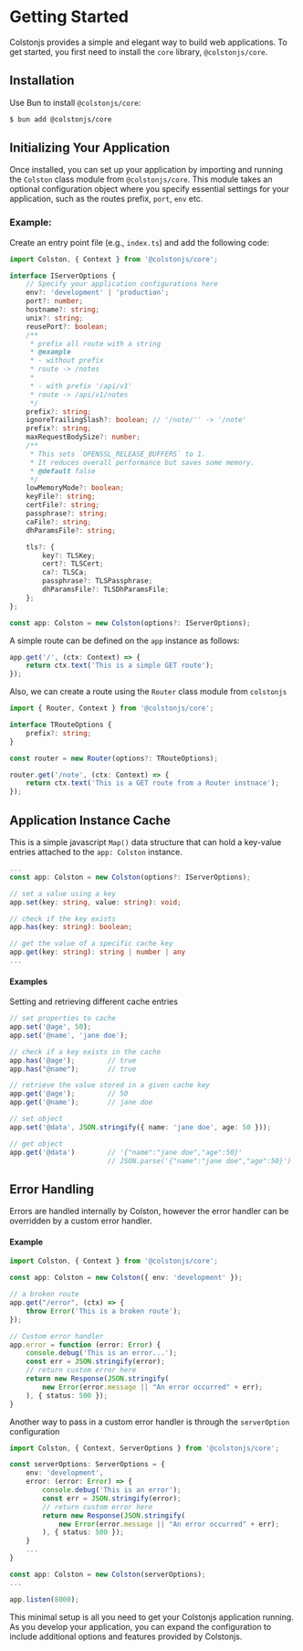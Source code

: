 # Getting Started
Colstonjs provides a simple and elegant way to build web applications. To get started, you first need to install the `core` library, `@colstonjs/core`.

## Installation
Use Bun to install `@colstonjs/core`:

```bash
$ bun add @colstonjs/core
```

## Initializing Your Application
<!-- rephrase -->
Once installed, you can set up your application by importing and running the `Colston` class module from `@colstonjs/core`.
This module takes an optional configuration object where you specify essential settings for your application, such as the routes prefix, `port`, `env` etc.

### Example:
Create an entry point file (e.g., `index.ts`) and add the following code:

```ts
import Colston, { Context } from '@colstonjs/core';

interface IServerOptions {
    // Specify your application configurations here
    env?: 'development' | 'production';
    port?: number;
    hostname?: string;
    unix?: string;
    reusePort?: boolean;
    /**
     * prefix all route with a string
     * @example
     * - without prefix
     * route -> /notes
     *
     * - with prefix '/api/v1'
     * route -> /api/v1/notes
     */
    prefix?: string;
    ignoreTrailingSlash?: boolean; // '/note/'' -> '/note'
    prefix?: string;
    maxRequestBodySize?: number;
    /**
     * This sets `OPENSSL_RELEASE_BUFFERS` to 1.
     * It reduces overall performance but saves some memory.
     * @default false
     */
    lowMemoryMode?: boolean;
    keyFile?: string;
    certFile?: string;
    passphrase?: string;
    caFile?: string;
    dhParamsFile?: string;

    tls?: {
        key?: TLSKey;
        cert?: TLSCert;
        ca?: TLSCa;
        passphrase?: TLSPassphrase;
        dhParamsFile?: TLSDhParamsFile;
    };
};

const app: Colston = new Colston(options?: IServerOptions);
```

A simple route can be defined on the `app` instance as follows:

```ts
app.get('/', (ctx: Context) => {
    return ctx.text('This is a simple GET route');
});
```

Also, we can create a route using the `Router` class module from `colstonjs`

```ts
import { Router, Context } from '@colstonjs/core';

interface TRouteOptions {
    prefix?: string;
}

const router = new Router(options?: TRouteOptions);

router.get('/note', (ctx: Context) => {
    return ctx.text('This is a GET route from a Router instnace');
});
```

## Application Instance Cache
This is a simple javascript `Map()` data structure that can hold a key-value entries attached to the `app: Colston` instance.

```ts
...
const app: Colston = new Colston(options?: IServerOptions);

// set a value using a key
app.set(key: string, value: string): void;

// check if the key exists
app.has(key: string): boolean;

// get the value of a specific cache key
app.get(key: string): string | number | any
...
```

#### Examples

Setting and retrieving different cache entries

```ts
// set properties to cache
app.set('@age', 50);
app.set('@name', 'jane doe');

// check if a key exists in the cache
app.has('@age');        // true
app.has("@name");       // true

// retrieve the value stored in a given cache key
app.get('@age');        // 50
app.get('@name');       // jane doe

// set object
app.set('@data', JSON.stringify({ name: 'jane doe', age: 50 }));

// get object
app.get('@data')        // '{"name":"jane doe","age":50}'
                        // JSON.parse('{"name":"jane doe","age":50}')
```

## Error Handling
Errors are handled internally by Colston, however the error handler can be overridden by a custom error handler.

#### Example
```ts
import Colston, { Context } from '@colstonjs/core';

const app: Colston = new Colston({ env: 'development' });

// a broken route
app.get("/error", (ctx) => {
    throw Error('This is a broken route');
});

// Custom error handler
app.error = function (error: Error) {
    console.debug('This is an error...');
    const err = JSON.stringify(error);
    // return custom error here
    return new Response(JSON.stringify(
        new Error(error.message || "An error occurred" + err);
    ), { status: 500 });
}
```

Another way to pass in a custom error handler is through the `serverOption` configuration

```ts
import Colston, { Context, ServerOptions } from '@colstonjs/core';

const serverOptions: ServerOptions = {
    env: 'development',
    error: (error: Error) => {
        console.debug('This is an error');
        const err = JSON.stringify(error);
        // return custom error here
        return new Response(JSON.stringify(
            new Error(error.message || "An error occurred" + err);
        ), { status: 500 });
    }
    ...
}

const app: Colston = new Colston(serverOptions);
...

app.listen(8000);
```

<!-- rephrase -->
This minimal setup is all you need to get your Colstonjs application running.
As you develop your application, you can expand the configuration to include additional options and features provided by Colstonjs.

